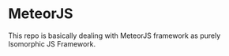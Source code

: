 # MeteorJS

This repo is basically dealing with MeteorJS framework as purely Isomorphic JS Framework.
